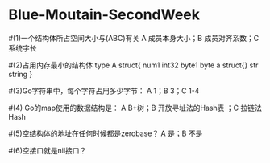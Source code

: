 # Blue-Moutain-SecondWeek
#(1)一个结构体所占空间大小与(ABC)有关
  A 成员本身大小；B 成员对齐系数；C 系统字长

#(2)占用内存最小的结构体
type A struct{
  num1 int32
  byte1 byte
  a struct{}
  str string
}

#(3)Go字符串中，每个字符占用多少字节：
A 1；B 3；C 1-4

#(4) Go的map使用的数据结构是：
  A B+树；B 开放寻址法的Hash表 ；C 拉链法Hash

#(5)空结构体的地址在任何时候都是zerobase？
  A 是；B 不是

#(6)空接口就是nil接口？
